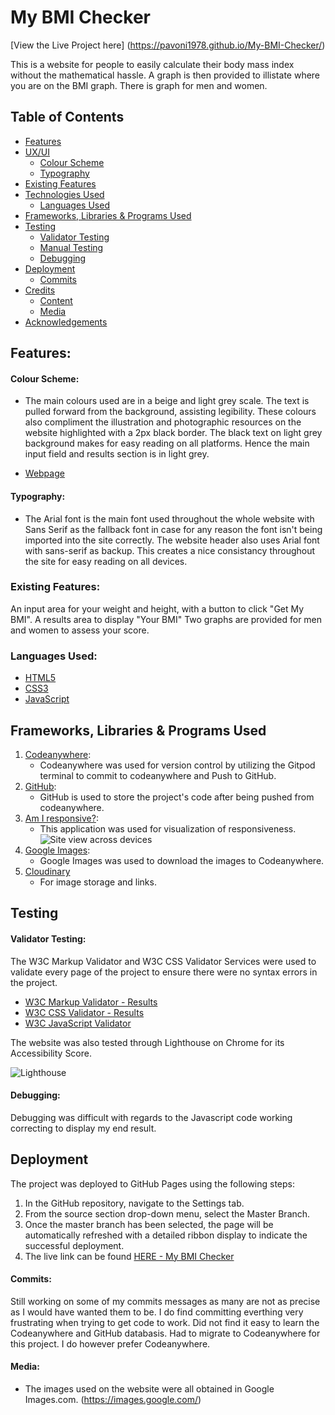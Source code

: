 # My BMI Checker

[View the Live Project here] (https://pavoni1978.github.io/My-BMI-Checker/)

This is a website for people to easily calculate their body mass index without the mathematical hassle. A graph is then provided to illistate where you are on the BMI graph. There is graph for men and women.

## Table of Contents

+ [Features](#features)
+ [UX/UI](#uiux "UX/UI")
  + [Colour Scheme](#colour-scheme)
  + [Typography](#typography)
+ [Existing Features](#existing-features)
+ [Technologies Used](#technologies-used)
  + [Languages Used](#languages-used)
+ [Frameworks, Libraries & Programs Used](#frameworks-libraries--programs-used)
+ [Testing](#testing)
  + [Validator Testing](#validator-testing)
  + [Manual Testing](#manual-testing)
  + [Debugging](#debugging)
+ [Deployment](#deployment)
  + [Commits](#commits)
+ [Credits](#credits)
  + [Content](#content)
  + [Media](#media)
+ [Acknowledgements](#acknowledgements)

## Features:

#### **Colour Scheme:**
- The main colours used are in a beige and light grey scale. The text is pulled forward from the background, assisting legibility. These colours also compliment the illustration and photographic resources on the website highlighted with a 2px black border. The black text on light grey background makes for easy reading on all platforms. Hence the main input field and results section is in light grey.

- [Webpage](https://res.cloudinary.com/dawzrhuaf/image/upload/v1686320269/portfolio%20two/Webpage_oihu47.png)

#### **Typography:**
- The Arial font is the main font used throughout the whole website with Sans Serif as the fallback font in case for any reason the font isn't being imported into the site correctly. The website header also uses Arial font with sans-serif as backup. This creates a nice consistancy throughout the site for easy reading on all devices.

### Existing Features:
An input area for your weight and height, with a button to click "Get My BMI".
A results area to display "Your BMI"
Two graphs are provided for men and women to assess your score.

### **Languages Used:**
- [HTML5](https://en.wikipedia.org/wiki/HTML5)
- [CSS3](https://en.wikipedia.org/wiki/CSS)
- [JavaScript](https://en.wikipedia.org/wiki/JavaScript)

## Frameworks, Libraries & Programs Used

1. [Codeanywhere](https://codeanywhere.com/signin):
    - Codeanywhere was used for version control by utilizing the Gitpod terminal to commit to codeanywhere and Push to GitHub.
2. [GitHub]():
    - GitHub is used to store the project's code after being pushed from codeanywhere.
4. [Am I responsive?](https://ui.dev/amiresponsive?url=https://pavoni1978.github.io/My-BMI-Checker/):
    - This application was used for visualization of responsiveness.
   ![Site view across devices](https://res.cloudinary.com/dawzrhuaf/image/upload/v1682607183/amiresponsive_mrppyr.png)
5. [Google Images]():
    - Google Images was used to download the images to Codeanywhere.
6. [Cloudinary](https://cloudinary.com/)
    - For image storage and links.

## Testing

#### **Validator Testing:**
The W3C Markup Validator and W3C CSS Validator Services were used to validate every page of the project to ensure there were no syntax errors in the project.
- [W3C Markup Validator - Results]()
- [W3C CSS Validator - Results]()
- [W3C JavaScript Validator]()

The website was also tested through Lighthouse on Chrome for its Accessibility Score.

![Lighthouse](https://res.cloudinary.com/dawzrhuaf/image/upload/v1686320839/portfolio%20two/Lighthouse_jk3jua.png)


#### **Debugging:**
Debugging was difficult with regards to the Javascript code working correcting to display my end result.

## Deployment
The project was deployed to GitHub Pages using the following steps:
1. In the GitHub repository, navigate to the Settings tab.
2. From the source section drop-down menu, select the Master Branch.
3. Once the master branch has been selected, the page will be automatically refreshed with a detailed ribbon display to indicate the successful deployment.
4. The live link can be found [HERE - My BMI Checker](https://pavoni1978.github.io/My-BMI-Checker/)

#### **Commits:**
Still working on some of my commits messages as many are not as precise as I would have wanted them to be. I do find committing everthing very frustrating when trying to get code to work. Did not find it easy to learn the Codeanywhere and GitHub databasis. Had to migrate to Codeanywhere for this project. I do however prefer Codeanywhere.

#### **Media:**
- The images used on the website were all obtained in Google Images.com. (https://images.google.com/)
